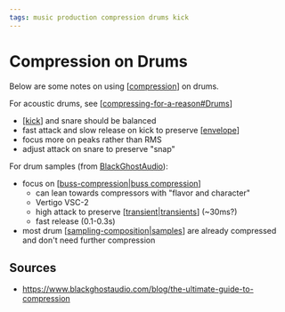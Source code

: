 ```yaml
---
tags: music production compression drums kick
---
```


# Compression on Drums

Below are some notes on using [[compression]] on drums.

For acoustic drums, see [[compressing-for-a-reason#Drums]]

- [[kick]] and snare should be balanced
- fast attack and slow release on kick to preserve [[envelope]]
- focus more on peaks rather than RMS
- adjust attack on snare to preserve "snap"

For drum samples (from [BlackGhostAudio](https://www.blackghostaudio.com/blog/the-ultimate-guide-to-compression)):

- focus on [[buss-compression|buss compression]]
  - can lean towards compressors with "flavor and character"
  - Vertigo VSC-2
  - high attack to preserve [[transient|transients]] (~30ms?)
  - fast release (0.1-0.3s)
- most drum [[sampling-composition|samples]] are already compressed and don't need further compression

## Sources

- <https://www.blackghostaudio.com/blog/the-ultimate-guide-to-compression>

[//begin]: # "Autogenerated link references for markdown compatibility"
[compression]: compression "Compression"
[compressing-for-a-reason#Drums]: compressing-for-a-reason "Compressing for A Reason"
[kick]: kick "Kick Drum"
[envelope]: envelope "Envelope"
[buss-compression|buss compression]: buss-compression "Buss compression"
[transient|transients]: transient "Transient"
[sampling-composition|samples]: sampling-composition "Sampling (composition)"
[//end]: # "Autogenerated link references"
